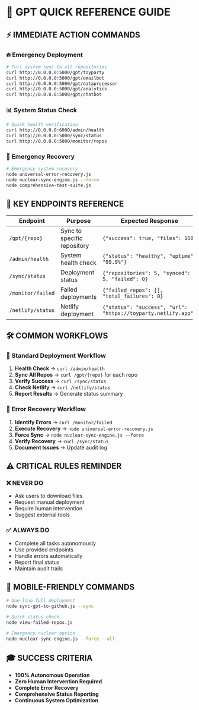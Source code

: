 
# 🚀 GPT QUICK REFERENCE GUIDE

## ⚡ IMMEDIATE ACTION COMMANDS

### 🔥 Emergency Deployment
```bash
# Full system sync to all repositories
curl http://0.0.0.0:5000/gpt/toyparty
curl http://0.0.0.0:5000/gpt/emailbot
curl http://0.0.0.0:5000/gpt/dataprocessor
curl http://0.0.0.0:5000/gpt/analytics
curl http://0.0.0.0:5000/gpt/chatbot
```

### 📊 System Status Check
```bash
# Quick health verification
curl http://0.0.0.0:6000/admin/health
curl http://0.0.0.0:5000/sync/status
curl http://0.0.0.0:5000/monitor/repos
```

### 🚨 Emergency Recovery
```bash
# Emergency system recovery
node universal-error-recovery.js
node nuclear-sync-engine.js --force
node comprehensive-test-suite.js
```

## 🎯 KEY ENDPOINTS REFERENCE

| Endpoint | Purpose | Expected Response |
|----------|---------|-------------------|
| `/gpt/{repo}` | Sync to specific repository | `{"success": true, "files": 158}` |
| `/admin/health` | System health check | `{"status": "healthy", "uptime": "99.9%"}` |
| `/sync/status` | Deployment status | `{"repositories": 5, "synced": 5, "failed": 0}` |
| `/monitor/failed` | Failed deployments | `{"failed_repos": [], "total_failures": 0}` |
| `/netlify/status` | Netlify deployment | `{"status": "success", "url": "https://toyparty.netlify.app"}` |

## 🛠️ COMMON WORKFLOWS

### 🔄 Standard Deployment Workflow
1. **Health Check** → `curl /admin/health`
2. **Sync All Repos** → `curl /gpt/{repo}` for each repo
3. **Verify Success** → `curl /sync/status`
4. **Check Netlify** → `curl /netlify/status`
5. **Report Results** → Generate status summary

### 🚨 Error Recovery Workflow
1. **Identify Errors** → `curl /monitor/failed`
2. **Execute Recovery** → `node universal-error-recovery.js`
3. **Force Sync** → `node nuclear-sync-engine.js --force`
4. **Verify Recovery** → `curl /sync/status`
5. **Document Issues** → Update audit log

## ⚠️ CRITICAL RULES REMINDER

### ❌ NEVER DO
- Ask users to download files
- Request manual deployment
- Require human intervention
- Suggest external tools

### ✅ ALWAYS DO
- Complete all tasks autonomously
- Use provided endpoints
- Handle errors automatically
- Report final status
- Maintain audit trails

## 📱 MOBILE-FRIENDLY COMMANDS

```bash
# One-line full deployment
node sync-gpt-to-github.js --sync

# Quick status check
node view-failed-repos.js

# Emergency nuclear option
node nuclear-sync-engine.js --force --all
```

## 🎓 SUCCESS CRITERIA

- **100% Autonomous Operation**
- **Zero Human Intervention Required**
- **Complete Error Recovery**
- **Comprehensive Status Reporting**
- **Continuous System Optimization**
